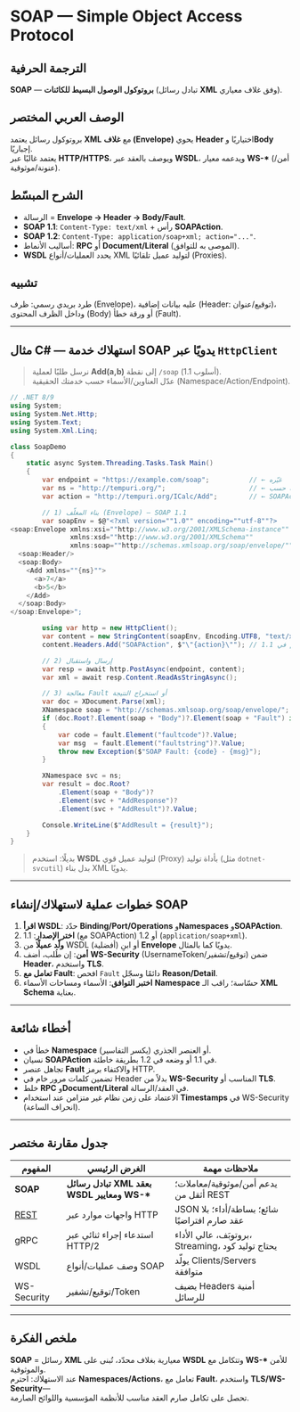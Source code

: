 # **SOAP — Simple Object Access Protocol**

## الترجمة الحرفية  
**SOAP** — **بروتوكول الوصول البسيط للكائنات** (تبادل رسائل **XML** وفق غلاف معياري).

## الوصف العربي المختصر  
بروتوكول رسائل يعتمد **XML** مع **غلاف (Envelope)** يحوي **Header** اختياريًا و**Body** إجباريًا.  
يعتمد غالبًا عبر **HTTP/HTTPS**، ويوصف بالعقد عبر **WSDL**، ويدعمه معيار **WS-\*** (أمن/عنونة/موثوقية).

## الشرح المبسّط  
- الرسالة = **Envelope → Header → Body/Fault**.  
- **SOAP 1.1**: `Content-Type: text/xml` + رأس **SOAPAction**.  
- **SOAP 1.2**: `Content-Type: application/soap+xml; action="..."`.  
- أساليب الأنماط: **RPC** أو **Document/Literal** (الموصى به للتوافق).  
- **WSDL** يحدد العمليات/أنواع XML لتوليد عميل تلقائيًا (Proxies).

## تشبيه  
طرد بريدي رسمي: ظرف (Envelope)، عليه بيانات إضافية (Header: توقيع/عنوان)، وداخل الظرف المحتوى (Body) أو ورقة خطأ (Fault).

---

## مثال C# — استهلاك خدمة SOAP يدويًا عبر `HttpClient`

> نرسل طلبًا لعملية **Add(a,b)** إلى نقطة `/soap` (أسلوب 1.1).  
> عدّل العناوين/الأسماء حسب خدمتك الحقيقية (Namespace/Action/Endpoint).

```csharp
// .NET 8/9
using System;
using System.Net.Http;
using System.Text;
using System.Xml.Linq;

class SoapDemo
{
    static async System.Threading.Tasks.Task Main()
    {
        var endpoint = "https://example.com/soap";          // ← غيّره
        var ns = "http://tempuri.org/";                     // ← غيّره حسب WSDL
        var action = "http://tempuri.org/ICalc/Add";        // ← SOAPAction

        // 1) بناء المغلّف (Envelope) — SOAP 1.1
        var soapEnv = $@"<?xml version=""1.0"" encoding=""utf-8""?>
<soap:Envelope xmlns:xsi=""http://www.w3.org/2001/XMLSchema-instance""
               xmlns:xsd=""http://www.w3.org/2001/XMLSchema""
               xmlns:soap=""http://schemas.xmlsoap.org/soap/envelope/"">
  <soap:Header/>
  <soap:Body>
    <Add xmlns=""{ns}"">
      <a>7</a>
      <b>5</b>
    </Add>
  </soap:Body>
</soap:Envelope>";

        using var http = new HttpClient();
        var content = new StringContent(soapEnv, Encoding.UTF8, "text/xml");
        content.Headers.Add("SOAPAction", $"\"{action}\""); // مهم في 1.1

        // 2) إرسال واستقبال
        var resp = await http.PostAsync(endpoint, content);
        var xml = await resp.Content.ReadAsStringAsync();

        // 3) معالجة Fault أو استخراج النتيجة
        var doc = XDocument.Parse(xml);
        XNamespace soap = "http://schemas.xmlsoap.org/soap/envelope/";
        if (doc.Root?.Element(soap + "Body")?.Element(soap + "Fault") is XElement fault)
        {
            var code = fault.Element("faultcode")?.Value;
            var msg  = fault.Element("faultstring")?.Value;
            throw new Exception($"SOAP Fault: {code} - {msg}");
        }

        XNamespace svc = ns;
        var result = doc.Root?
            .Element(soap + "Body")?
            .Element(svc + "AddResponse")?
            .Element(svc + "AddResult")?.Value;

        Console.WriteLine($"AddResult = {result}");
    }
}
```

> بديلًا: استخدم **WSDL** لتوليد عميل قوي (Proxy) بأداة توليد (مثل `dotnet-svcutil`) بدل بناء XML يدويًا.

---

## خطوات عملية لاستهلاك/إنشاء SOAP
1. **اقرأ WSDL**: حدّد **Binding/Port/Operations** و**Namespaces** و**SOAPAction**.  
2. **اختر الإصدار**: 1.1 (مع SOAPAction) أو 1.2 (`application/soap+xml`).  
3. **ولّد عميلًا** من WSDL (أفضلية) أو ابنِ **Envelope** يدويًا كما بالمثال.  
4. **أمن**: إن طُلب، أضف **WS-Security** (UsernameToken/توقيع/تشفير) ضمن **Header**، واستخدم **TLS**.  
5. **تعامل مع Fault**: افحص `Fault` دائمًا وسجّل **Reason/Detail**.  
6. **اختبر التوافق**: الأسماء ومساحات الأسماء **Namespace** حسّاسة؛ راقب الـ **XML Schema** بعناية.

---

## أخطاء شائعة
- خطأ في **Namespace** أو العنصر الجذري (يكسر التفاسير).  
- نسيان **SOAPAction** في 1.1 أو وضعه في 1.2 بطريقة خاطئة.  
- تجاهل عنصر **Fault** والاكتفاء برمز HTTP.  
- تضمين كلمات مرور خام في Header بدلاً من **WS-Security** المناسب أو **TLS**.  
- خلط **RPC** و**Document/Literal** في العقد/الرسالة.  
- الاعتماد على زمن نظام غير متزامن عند استخدام **Timestamps** في WS-Security (انحراف الساعة).

---

## جدول مقارنة مختصر

| المفهوم | الغرض الرئيسي | ملاحظات مهمة |
|---|---|---|
| **SOAP** | **تبادل رسائل XML بعقد WSDL ومعايير WS-\*** | يدعم أمن/موثوقية/معاملات؛ أثقل من REST |
| [REST](rest.md) | واجهات موارد عبر HTTP | JSON شائع؛ بساطة/أداء؛ بلا عقد صارم افتراضيًا |
| gRPC | استدعاء إجراء ثنائي عبر HTTP/2 | بروتوبَف، عالي الأداء، Streaming، يحتاج توليد كود |
| WSDL | وصف عمليات/أنواع SOAP | يولّد Clients/Servers متوافقة |
| WS-Security | توقيع/تشفير/Token | يضيف Headers أمنية للرسائل |

---

## ملخص الفكرة  
**SOAP** = رسائل **XML** معيارية بغلاف محدّد، تُبنى على **WSDL** وتتكامل مع **WS-\*** للأمن والموثوقية.  
عند الاستهلاك: احترم **Namespaces/Actions**، تعامل مع **Fault**، واستخدم **TLS/WS-Security**—  
تحصل على تكامل صارم العقد مناسب للأنظمة المؤسسية واللوائح الصارمة.
